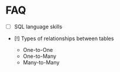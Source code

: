 # FAQ

- [ ] SQL language skills
- [!] Types of relationships between tables

    - One-to-One
    - One-to-Many
    - Many-to-Many
